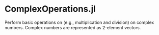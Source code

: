 # ComplexOperations.jl
Perform basic operations on (e.g., multiplication and division) on complex numbers. Complex numbers are represented as 2-element vectors.
